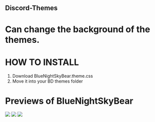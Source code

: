 ## Discord-Themes

# Can change the background of the themes.

# HOW TO INSTALL
1) Download BlueNightSkyBear.theme.css
2) Move it into your BD themes folder

# Previews of BlueNightSkyBear

<img src="https://imgur.com/xfp8w5y.jpg">

<img src="https://i.imgur.com/RhuBd9P.jpg">

<img src="https://imgur.com/boqaS8l.jpg">
